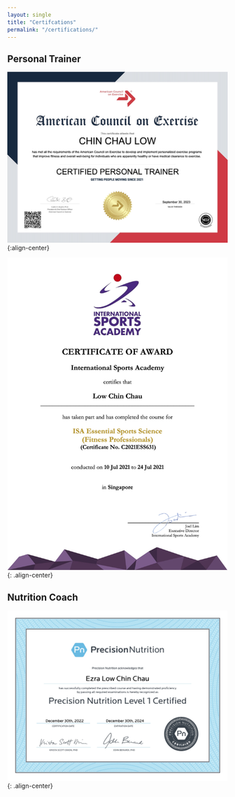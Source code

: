 ```yaml
---
layout: single
title: "Certifcations"
permalink: "/certifications/"
---
```


## Personal Trainer

![ACE Certified Personal Trainer](/assets/images/certificates/ACE_CPT.jpg){:align-center}


![ISA Essential Sports Science (Fitness Professionals)](/assets/images/certificates/ISA_ESS.jpg){: .align-center}

## Nutrition Coach

![Precision Nutrition Level 1 Certified Nutrition Coach](/assets/images/certificates/precision-nutrition.jpg){: .align-center}